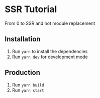 # SSR Tutorial

From 0 to SSR and hot module replacement

## Installation

1. Run `yarn` to install the dependencies
2. Run `yarn dev` for development mode

## Production

1. Run `yarn build` 
2. Run `yarn start`
